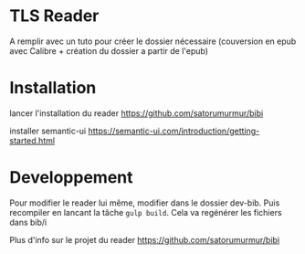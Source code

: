 TLS Reader
================================================================================================================================

A remplir avec un tuto pour créer le dossier nécessaire (couversion en epub avec Calibre +  création du dossier a partir de l'epub)


Installation
=

lancer l'installation du reader https://github.com/satorumurmur/bibi

installer semantic-ui https://semantic-ui.com/introduction/getting-started.html

Developpement
=

Pour modifier le reader lui même, modifier dans le dossier dev-bib.
Puis recompiler en lancant la tâche `gulp build`.
Cela va regénérer les fichiers dans bib/i 

Plus d'info sur le projet du reader https://github.com/satorumurmur/bibi


